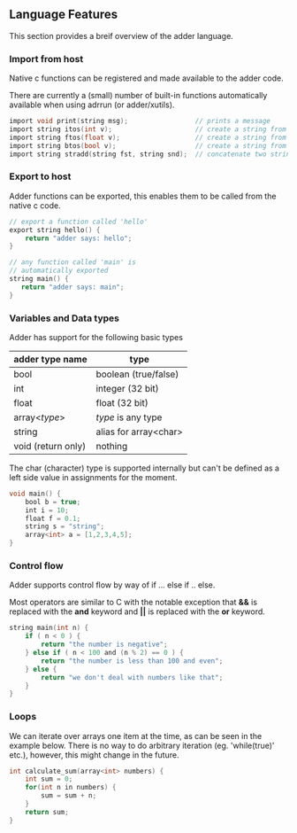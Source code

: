 ## Language Features

This section provides a breif overview of the adder language.

### Import from host

Native c functions can be registered and made available to the adder code.

There are currently a (small) number of built-in functions automatically available when using adrrun (or adder/xutils).

```c
import void print(string msg);                 // prints a message
import string itos(int v);                     // create a string from an integer value 
import string ftos(float v);                   // create a string from a float value  
import string btos(bool v);                    // create a string from a boolean value 
import string stradd(string fst, string snd);  // concatenate two strings 
```

### Export to host

Adder functions can be exported, this enables them to be called from the native c code.

```c
// export a function called 'hello'
export string hello() {
    return "adder says: hello";
}

// any function called 'main' is 
// automatically exported
string main() {
   return "adder says: main"; 
}
```

### Variables and Data types

Adder has support for the following basic types

| adder type name    | type                     |
| ------------------ | ------------------------ |
| bool               | boolean (true/false)     |
| int                | integer (32 bit)         |
| float              | float (32 bit)           |
| array\<*type*>     | *type* is any type       |
| string             | alias for array\<char>   |
| void (return only) | nothing                  |

The char (character) type is supported internally but can't be defined as a left side value in assignments for the moment.

```c
void main() {
    bool b = true;
    int i = 10;
    float f = 0.1;
    string s = "string";
    array<int> a = [1,2,3,4,5];
}
```

### Control flow

Adder supports control flow by way of if ... else if .. else. 

Most operators are similar to C with the notable exception that **&&** is replaced with the **and** keyword and **||** is replaced with the **or** keyword.

```c
string main(int n) {
    if ( n < 0 ) {
        return "the number is negative";
    } else if ( n < 100 and (n % 2) == 0 ) {
        return "the number is less than 100 and even";
    } else {
        return "we don't deal with numbers like that";
    }
}
```

### Loops

We can iterate over arrays one item at the time, as can be seen in the example below.
There is no way to do arbitrary iteration (eg. 'while(true)' etc.), however, this might change in the future.

```c
int calculate_sum(array<int> numbers) {
    int sum = 0;
    for(int n in numbers) {
        sum = sum + n;
    }
    return sum;
}
```
